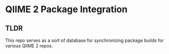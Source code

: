 # QIIME 2 Package Integration

## TLDR

This repo serves as a sort of database for synchronizing package builds for
various QIIME 2 repos.
